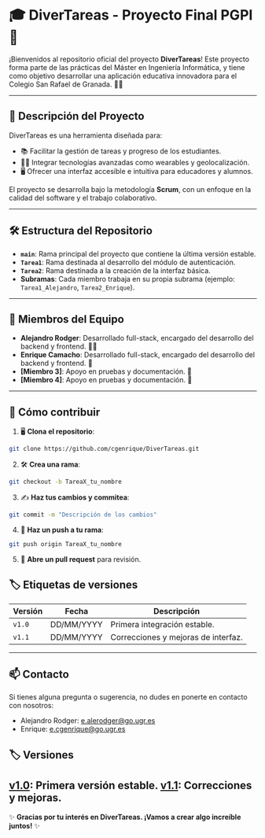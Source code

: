 # 🎓 DiverTareas - Proyecto Final PGPI 🎯

¡Bienvenidos al repositorio oficial del proyecto **DiverTareas**! Este proyecto forma parte de las prácticas del Máster en Ingeniería Informática, y tiene como objetivo desarrollar una aplicación educativa innovadora para el Colegio San Rafael de Granada. 🏫✨

---

## 🚀 **Descripción del Proyecto**

DiverTareas es una herramienta diseñada para:
- 📚 Facilitar la gestión de tareas y progreso de los estudiantes.
- 🕵️‍♂️ Integrar tecnologías avanzadas como wearables y geolocalización.
- 🖥️ Ofrecer una interfaz accesible e intuitiva para educadores y alumnos.

El proyecto se desarrolla bajo la metodología **Scrum**, con un enfoque en la calidad del software y el trabajo colaborativo.

---

## 🛠️ **Estructura del Repositorio**

- **`main`**: Rama principal del proyecto que contiene la última versión estable.
- **`Tarea1`**: Rama destinada al desarrollo del módulo de autenticación.
- **`Tarea2`**: Rama destinada a la creación de la interfaz básica.
- **Subramas**: Cada miembro trabaja en su propia subrama (ejemplo: `Tarea1_Alejandro`, `Tarea2_Enrique`).

---

## 👥 **Miembros del Equipo**

- **Alejandro Rodger**: Desarrollado full-stack, encargado del desarrollo del backend y frontend. 🧑‍💻
- **Enrique Camacho**: Desarrollado full-stack, encargado del desarrollo del backend y frontend. 🎨
- **[Miembro 3]**: Apoyo en pruebas y documentación. 📝
- **[Miembro 4]**: Apoyo en pruebas y documentación. 📝

---

## 🌱 **Cómo contribuir**

1. 🖥️ **Clona el repositorio**:

```bash
git clone https://github.com/cgenrique/DiverTareas.git
```

2. 🛠️ **Crea una rama**:  
```bash
git checkout -b TareaX_tu_nombre
```

3. ✍️ **Haz tus cambios y commitea**:
```bash
git commit -m "Descripción de los cambios"
```

4. 🚀 **Haz un push a tu rama**:
```bash
git push origin TareaX_tu_nombre
```

5. 🔄 **Abre un pull request** para revisión.
## 🏷️ **Etiquetas de versiones**

| Versión | Fecha        | Descripción                         |
|---------|--------------|-------------------------------------|
| `v1.0`  | DD/MM/YYYY   | Primera integración estable.        |
| `v1.1`  | DD/MM/YYYY   | Correcciones y mejoras de interfaz. |

---

## 📫 **Contacto**

Si tienes alguna pregunta o sugerencia, no dudes en ponerte en contacto con nosotros:
- Alejandro Rodger: [e.alerodger@go.ugr.es](mailto:e.alerodger@go.ugr.es)
- Enrique: [e.cgenrique@go.ugr.es](mailto:e.cgenrique@go.ugr.es)

## 🏷️ Versiones
[v1.0](https://github.com/cgenrique/DiverTareas/releases/tag/v1.0): Primera versión estable.
[v1.1](https://github.com/cgenrique/DiverTareas/releases/tag/v1.1): Correcciones y mejoras.
---

✨ **Gracias por tu interés en DiverTareas. ¡Vamos a crear algo increíble juntos!** ✨


